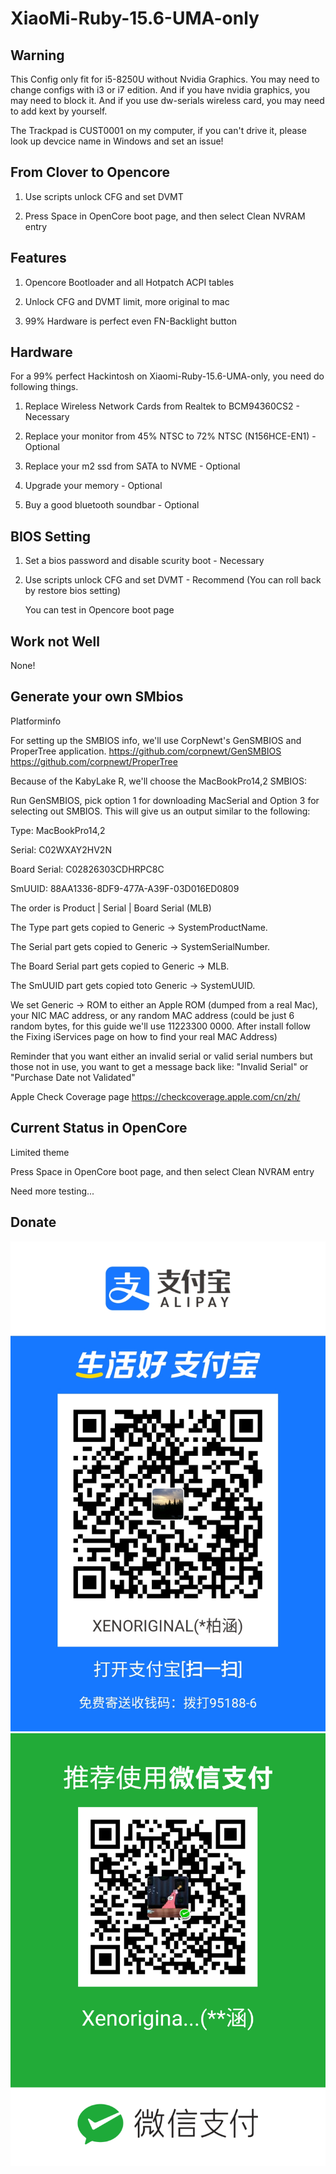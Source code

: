 # XiaoMi-Ruby-15.6-UMA-only

## Warning

This Config only fit for i5-8250U without Nvidia Graphics. You may need to change configs with i3 or i7 edition. And if you have nvidia graphics, you may need to block it. And if you use dw-serials wireless card, you may need to add kext by yourself.

The Trackpad is CUST0001 on my computer, if you can't drive it, please look up devcice name in Windows and set an issue!

## From Clover to Opencore

1. Use scripts unlock CFG and set DVMT

2. Press Space in OpenCore boot page, and then select Clean NVRAM entry

## Features

1. Opencore Bootloader and all Hotpatch ACPI tables

2. Unlock CFG and DVMT limit, more original to mac

3. 99% Hardware is perfect even FN-Backlight button

## Hardware

For a 99% perfect Hackintosh on Xiaomi-Ruby-15.6-UMA-only, you need do following things.

1. Replace Wireless Network Cards from Realtek to BCM94360CS2 - Necessary

2. Replace your monitor from 45% NTSC to 72% NTSC (N156HCE-EN1) - Optional

3. Replace your m2 ssd from SATA to NVME - Optional

4. Upgrade your memory - Optional

5. Buy a good bluetooth soundbar - Optional

## BIOS Setting

1. Set a bios password and disable scurity boot - Necessary

2. Use scripts unlock CFG and set DVMT - Recommend (You can roll back by restore bios setting)

    You can test in Opencore boot page

## Work not Well
  
 None!

## Generate your own SMbios

  Platforminfo

  For setting up the SMBIOS info, we'll use CorpNewt's GenSMBIOS and ProperTree application. https://github.com/corpnewt/GenSMBIOS https://github.com/corpnewt/ProperTree

  Because of the KabyLake R, we'll choose the MacBookPro14,2 SMBIOS:

  Run GenSMBIOS, pick option 1 for downloading MacSerial and Option 3 for selecting out SMBIOS. This will give us an output similar to the following:

  Type: MacBookPro14,2

  Serial: C02WXAY2HV2N

  Board Serial: C02826303CDHRPC8C

  SmUUID: 88AA1336-8DF9-477A-A39F-03D016ED0809

  The order is Product | Serial | Board Serial (MLB)

  The Type part gets copied to Generic -> SystemProductName.

  The Serial part gets copied to Generic -> SystemSerialNumber.

  The Board Serial part gets copied to Generic -> MLB.

  The SmUUID part gets copied toto Generic -> SystemUUID.

  We set Generic -> ROM to either an Apple ROM (dumped from a real Mac), your NIC MAC address, or any random MAC address (could be just 6 random bytes, for this guide we'll use 11223300 0000. After install follow the Fixing iServices page on how to find your real MAC Address)

  Reminder that you want either an invalid serial or valid serial numbers but those not in use, you want to get a message back like: "Invalid Serial" or "Purchase Date not Validated"

  Apple Check Coverage page https://checkcoverage.apple.com/cn/zh/
  
## Current Status in OpenCore

  Limited theme

  Press Space in OpenCore boot page, and then select Clean NVRAM entry

  Need more testing...

## Donate

  ![image](https://github.com/XenOriginal/XiaoMi-Ruby-15.6-UMA-only/blob/master/Bild/AlipayCollectCode.jpg)
  ![image](https://github.com/XenOriginal/XiaoMi-Ruby-15.6-UMA-only/blob/master/Bild/WechatCollectCode.png)


